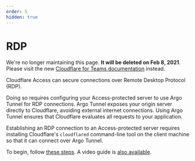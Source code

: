 ```yaml
---
order: 5
hidden: true
---
```


# RDP

<Aside type='warning' header='⚠️ THIS PAGE IS OUTDATED'>

We're no longer maintaining this page. **It will be deleted on Feb 8, 2021**. Please visit the new [Cloudflare for Teams documentation](https://secret.wiki/cloudflare-one/teams-docs-changes) instead.

</Aside>

Cloudflare Access can secure connections over Remote Desktop Protocol (RDP).

Doing so requires configuring your Access-protected server to use Argo Tunnel for RDP connections. Argo Tunnel exposes your origin server directly to Cloudflare, avoiding external internet connections. Using Argo Tunnel ensures that Cloudflare evaluates all requests to your application.

Establishing an RDP connection to an Access-protected server requires installing Cloudflare's `cloudflared` command-line tool on the client machine so that it can connect over Argo Tunnel.

To begin, follow [these steps](/rdp/rdp-guide/). A video guide is [also available](/videos/configuring-access/).
